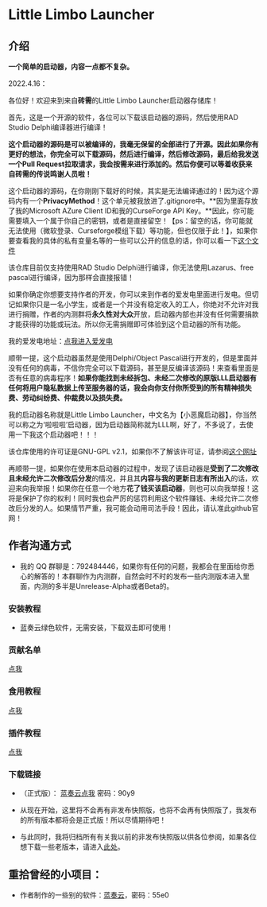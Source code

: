 # Little Limbo Launcher

## 介绍

  **一个简单的启动器，内容一点都不复杂。**

2022.4.16：

各位好！欢迎来到来自**砖需**的Little Limbo Launcher启动器存储库！

首先，这是一个开源的软件，各位可以下载该启动器的源码，然后使用RAD Studio Delphi编译器进行编译！

**这个启动器的源码是可以被编译的，我毫无保留的全部进行了开源。因此如果你有更好的想法，你完全可以下载源码，然后进行编译，然后修改源码，最后给我发送一个Pull Request拉取请求，我会按需来进行添加的。然后你便可以等着收获来自砖需的传说鸣谢人员啦！**

这个启动器的源码，在你刚刚下载好的时候，其实是无法编译通过的！因为这个源码内有一个**PrivacyMethod**！这个单元被我放进了.gitignore中。**因为里面存放了我的Microsoft AZure Client ID和我的CurseForge API Key。**因此，你可能需要填入一个属于你自己的密钥，或者是直接留空！【ps：留空的话，你可能就无法使用（微软登录、Curseforge模组下载）等功能，但也仅限于此！】，如果你要查看我的具体的私有变量名等的一些可以公开的信息的话，你可以看一下[这个文件](./credits/Privacy.md)

该仓库目前仅支持使用RAD Studio Delphi进行编译，你无法使用Lazarus、free pascal进行编译，因为那样会直接报错！

如果你确定你想要支持作者的开发，你可以来到作者的爱发电里面进行发电。但切记如果你只是一名小学生，或者是一个并没有稳定收入的工人，你绝对不允许对我进行捐赠，作者的内测群将**永久性对大众**开放，启动器内部也并没有任何需要捐款才能获得的功能或玩法。所以你无需捐赠即可体验到这个启动器的所有功能。

我的爱发电地址：[点我进入爱发电](https://afdian.net/a/Rechalow)

顺带一提，这个启动器虽然是使用Delphi/Object Pascal进行开发的，但是里面并没有任何的病毒，不信你完全可以下载源码，甚至是反编译该源码！来查看里面是否有任意的病毒程序！**如果你能找到未经拆包、未经二次修改的原版LLL启动器有任何将用户隐私数据上传至服务器的话，我会向你支付你所受到的所有精神损失费、劳动纠纷费、仲裁费以及损失费。**

我的启动器名称就是Little Limbo Launcher，中文名为【小恶魔启动器】，你当然可以称之为‘啦啦啦’启动器，因为启动器简称就为LLL啊，好了，不多说了，去使用一下我这个启动器吧！！！

该仓库使用的许可证是GNU-GPL v2.1，如果你不了解该许可证，请参阅[这个网址](https://choosealicense.com/licenses/lgpl-2.1/)

再顺带一提，如果你在使用本启动器的过程中，发现了该启动器是**受到了二次修改且未经允许二次修改后分发**的情况，并且其**内容与我的更新日志有所出入**的话，欢迎来向我举报！如果你在任意一个地方**花了钱买该启动器**，则也可以向我举报！这将是保护了你的权利！同时我也会严厉的惩罚利用这个软件赚钱、未经允许二次修改后分发的人。如果情节严重，我可能会动用司法手段！因此，请认准此github官网！

## 作者沟通方式

- 我的 QQ 群聊是：792484446，如果你有任何的问题，我都会在里面给你悉心的解答的！本群聊作为内测群，自然会时不时的发布一些内测版本进入里面，内测的多半是Unrelease-Alpha或者Beta的。

### 安装教程

- 蓝奏云绿色软件，无需安装，下载双击即可使用！

### 贡献名单

[点我](./CONTRIBUTOR.md)

### 食用教程

[点我](./credits/Document_CN.md)

### 插件教程

[点我](./credits/MultiPlugins.md)

### 下载链接

- （正式版）： [蓝奏云点我](https://wwdy.lanzouj.com/b023j206d) 密码：90y9

- 从现在开始，这里将不会再有非发布快照版，也将不会再有快照版了，我发布的所有版本都将会是正式版！所以尽情期待吧！
- 与此同时，我将归档所有有关我以前的非发布快照版以供各位参阅，如果各位想下载一些老版本，请进入[此处](./ARCHIVE.md)。

## 重拾曾经的小项目：

- 作者制作的一些别的软件：[蓝奏云](https://wwdy.lanzouf.com/b020gwwra)，密码：55e0